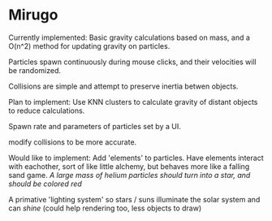 # Mirugo

Currently implemented:
  Basic gravity calculations based on mass, and a O(n^2) method for updating gravity on particles.
    
  Particles spawn continuously during mouse clicks, and their velocities will be randomized.
  
  Collisions are simple and attempt to preserve inertia betwen objects.

Plan to implement:
   Use KNN clusters to calculate gravity of distant objects to reduce calculations.

   Spawn rate and parameters of particles set by a UI.

   modify collisions to be more accurate.

Would like to implement:
  Add 'elements' to particles.
  Have elements interact with eachother, sort of like little alchemy, but behaves more like a falling sand game.
    *A large mass of helium particles should turn into a star, and should be colored red*

  A primative 'lighting system' so stars / suns illuminate the solar system and can *shine* (could help rendering too, less objects to draw)
